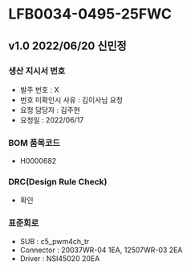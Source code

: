 # LFB0034-0495-25FWC

## v1.0 2022/06/20 신민정

### 생산 지시서 번호
* 발주 번호 : X
* 번호 미확인시 사유 : 김이사님 요청
* 요청 담당자 : 김주현
* 요청일 : 2022/06/17

###  BOM 품목코드
* H0000682

### DRC(Design Rule Check)
* 확인

### 표준회로
* SUB : c5_pwm4ch_tr
* Connector : 20037WR-04 1EA, 12507WR-03 2EA
* Driver : NSI45020 20EA
